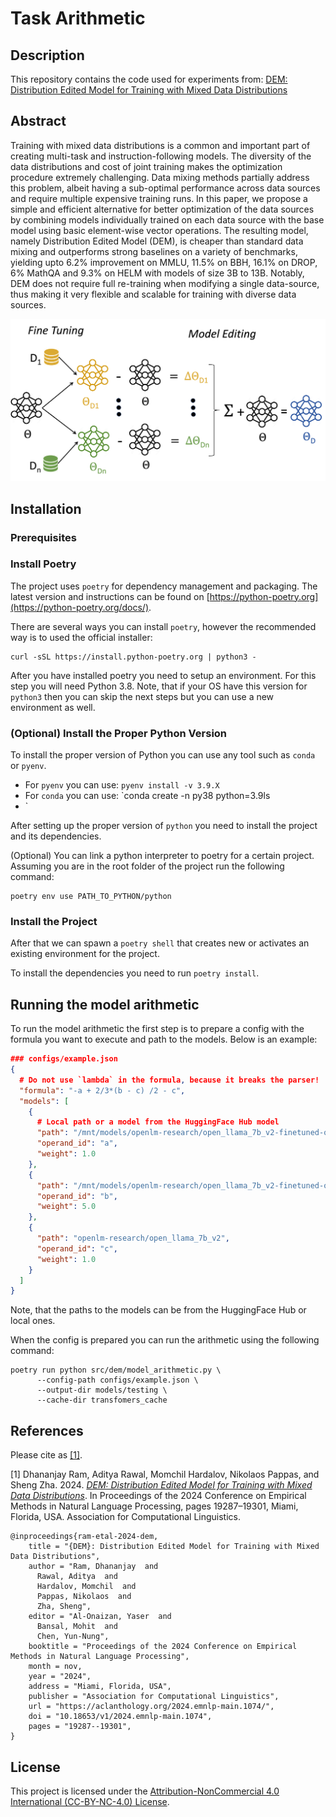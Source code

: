 # Task Arithmetic

## Description

This repository contains the code used for experiments from: [DEM: Distribution Edited Model for Training with Mixed Data Distributions](https://aclanthology.org/2024.emnlp-main.1074/)

## Abstract

Training with mixed data distributions is a common and important part of creating multi-task and instruction-following models. The diversity of the data distributions and cost of joint training makes the optimization procedure extremely challenging. Data mixing methods partially address this problem, albeit having a sub-optimal performance across data sources and require multiple expensive training runs. In this paper, we propose a simple and efficient alternative for better optimization of the data sources by combining models individually trained on each data source with the base model using basic element-wise vector operations. The resulting model, namely Distribution Edited Model (DEM), is cheaper than standard data mixing and outperforms strong baselines on a variety of benchmarks, yielding upto 6.2% improvement on MMLU, 11.5% on BBH, 16.1% on DROP, 6% MathQA and 9.3% on HELM with models of size 3B to 13B. Notably, DEM does not require full re-training when modifying a single data-source, thus making it very flexible and scalable for training with diverse data sources.


![Descriptive diagram of the DEM method](DEM_schema.png)

## Installation

### Prerequisites

### Install Poetry
The project uses `poetry` for dependency management and packaging. The latest version and instructions can be
found on [https://python-poetry.org](https://python-poetry.org/docs/).

There are several ways you can install `poetry`, however the recommended way is to used the official installer:

```shell
curl -sSL https://install.python-poetry.org | python3 -
```

After you have installed poetry you need to setup an environment. For this step you will need Python 3.8.
Note, that if your OS have this version for `python3` then you can skip the next steps but you can use
a new environment as well.

### (Optional) Install the Proper Python Version

To install the proper version of Python you can use any tool such as `conda` or `pyenv`.

* For `pyenv` you can use: `pyenv install -v 3.9.X`
* For `conda` you can use: `conda create -n py38 python=3.9ls
* `

After setting up the proper version of `python` you need to install the project and its dependencies.

(Optional) You can link a python interpreter to poetry for a certain project.
Assuming you are in the root folder of the project run the following command:

```shell
poetry env use PATH_TO_PYTHON/python
```

### Install the Project

After that we can spawn a `poetry shell` that creates new or activates an existing environment for the project.

To install the dependencies you need to run `poetry install`.

## Running the model arithmetic

To run the model arithmetic the first step is to prepare a config with the formula you want to execute
and path to the models. Below is an example:

```json
### configs/example.json
{
  # Do not use `lambda` in the formula, because it breaks the parser!
  "formula": "-a + 2/3*(b - c) /2 - c",
  "models": [
    {
      # Local path or a model from the HuggingFace Hub model
      "path": "/mnt/models/openlm-research/open_llama_7b_v2-finetuned-on-a",
      "operand_id": "a",
      "weight": 1.0
    },
    {
      "path": "/mnt/models/openlm-research/open_llama_7b_v2-finetuned-on-b",
      "operand_id": "b",
      "weight": 5.0
    },
    {
      "path": "openlm-research/open_llama_7b_v2",
      "operand_id": "c",
      "weight": 1.0
    }
  ]
}
```

Note, that the paths to the models can be from the HuggingFace Hub or local ones.

When the config is prepared you can run the arithmetic using the following command:

```shell
poetry run python src/dem/model_arithmetic.py \ 
      --config-path configs/example.json \
      --output-dir models/testing \
      --cache-dir transfomers_cache
```

## References

Please cite as [[1]](https://aclanthology.org/2024.emnlp-main.1074/).


[1] Dhananjay Ram, Aditya Rawal, Momchil Hardalov, Nikolaos Pappas, and Sheng Zha. 2024. [*DEM: Distribution Edited Model for Training with Mixed Data Distributions*](https://aclanthology.org/2024.emnlp-main.1074/). In Proceedings of the 2024 Conference on Empirical Methods in Natural Language Processing, pages 19287–19301, Miami, Florida, USA. Association for Computational Linguistics.

```
@inproceedings{ram-etal-2024-dem,
    title = "{DEM}: Distribution Edited Model for Training with Mixed Data Distributions",
    author = "Ram, Dhananjay  and
      Rawal, Aditya  and
      Hardalov, Momchil  and
      Pappas, Nikolaos  and
      Zha, Sheng",
    editor = "Al-Onaizan, Yaser  and
      Bansal, Mohit  and
      Chen, Yun-Nung",
    booktitle = "Proceedings of the 2024 Conference on Empirical Methods in Natural Language Processing",
    month = nov,
    year = "2024",
    address = "Miami, Florida, USA",
    publisher = "Association for Computational Linguistics",
    url = "https://aclanthology.org/2024.emnlp-main.1074/",
    doi = "10.18653/v1/2024.emnlp-main.1074",
    pages = "19287--19301",
}
```

## License

This project is licensed under the [Attribution-NonCommercial 4.0 International (CC-BY-NC-4.0) License](LICENSE).

